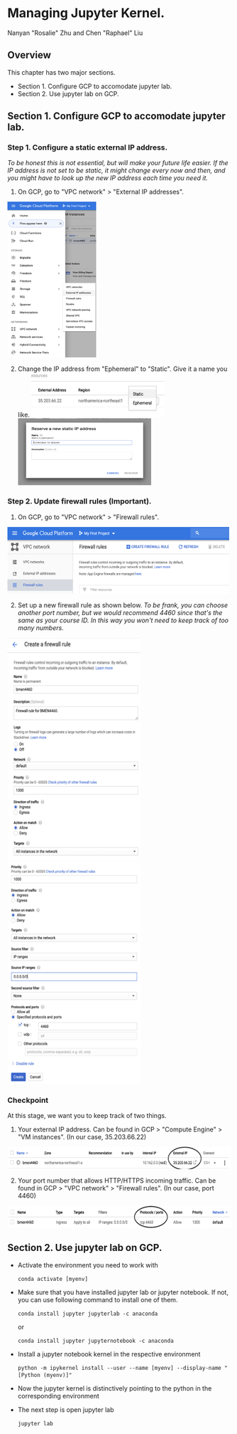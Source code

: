 # Managing Jupyter Kernel.
Nanyan "Rosalie" Zhu and Chen "Raphael" Liu

## Overview
This chapter has two major sections.
* Section 1. Configure GCP to accomodate jupyter lab.
* Section 2. Use jupyter lab on GCP.

## Section 1. Configure GCP to accomodate jupyter lab.
### Step 1. Configure a static external IP address.
*To be honest this is not essential, but will make your future life easier. If the IP address is not set to be static, it might change every now and then, and you might have to look up the new IP address each time you need it.*

1. On GCP, go to "VPC network" > "External IP addresses".
<img src="/Step02_Jupyter_lab/Images/external_IP_address.png" alt="add_new_disk" width="200px" height="350px">

2. Change the IP address from "Ephemeral" to "Static". Give it a name you like.
<img src="/Step02_Jupyter_lab/Images/configure_static_address.png" alt="add_new_disk" width="300px" height="100px"> <img src="/Step02_Jupyter_lab/Images/configure_static_address_continued.png" alt="add_new_disk" width="300px" height="150px">

### Step 2. Update firewall rules (Important).
1. On GCP, go to "VPC network" > "Firewall rules".

<img src="/Step02_Jupyter_lab/Images/firewall_rules.png" alt="add_new_disk" width="500px" height="150px">

2. Set up a new firewall rule as shown below.
*To be frank, you can choose another port number, but we would recommend 4460 since that's the same as your course ID. In this way you won't need to keep track of too many numbers.*

<img src="/Step02_Jupyter_lab/Images/configure_firewall_rules.png" alt="add_new_disk" width="300px" height="500px"> <img src="/Step02_Jupyter_lab/Images/configure_firewall_rules_continued.png" alt="add_new_disk" width="300px" height="500px">

### Checkpoint
At this stage, we want you to keep track of two things.

1) Your external IP address. Can be found in GCP > "Compute Engine" > "VM instances".
(In our case, 35.203.66.22)

<img src="/Step02_Jupyter_lab/Images/your_external_IP_address.png" alt="add_new_disk" width="600px" height="50px">

2) Your port number that allows HTTP/HTTPS incoming traffic. Can be found in GCP > "VPC network" > "Firewall rules".
(In our case, port 4460)

<img src="/Step02_Jupyter_lab/Images/your_port_allowed.png" alt="add_new_disk" width="600px" height="50px">

## Section 2. Use jupyter lab on GCP.

- Activate the environment you need to work with
    ```
    conda activate [myenv]
    ```
    
- Make sure that you have installed jupyter lab or jupyter notebook. If not, you can use following command to install one of them.
    ```
    conda install jupyter jupyterlab -c anaconda
    ```
    or
    ```
    conda install jupyter jupyternotebook -c anaconda
    ```
- Install a jupyter notebook kernel in the respective environment
    ```
    python -m ipykernel install --user --name [myenv] --display-name "[Python (myenv)]"
    ```
- Now the jupyter kernel is distinctively pointing to the python in the corresponding environment

- The next step is open jupyter lab
    ```
    jupyter lab
    ```
